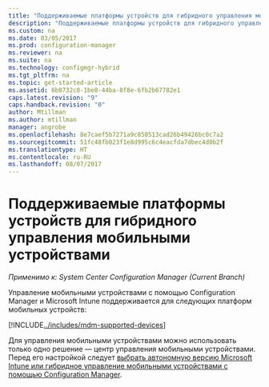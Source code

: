 ```yaml
---
title: "Поддерживаемые платформы устройств для гибридного управления мобильными устройствами | Документация Майкрософт"
description: "Поддерживаемые платформы устройств для гибридного управления мобильными устройствами."
ms.custom: na
ms.date: 03/05/2017
ms.prod: configuration-manager
ms.reviewer: na
ms.suite: na
ms.technology: configmgr-hybrid
ms.tgt_pltfrm: na
ms.topic: get-started-article
ms.assetid: 6b0732c8-1be8-44ba-8f8e-6fb2b67782e1
caps.latest.revision: "9"
caps.handback.revision: "0"
author: Mtillman
ms.author: mtillman
manager: angrobe
ms.openlocfilehash: 8e7caef5b7271a9c850513cad26b49426bc0c7a2
ms.sourcegitcommit: 51fc48fb023f1e8d995c6c4eacfda7dbec4d0b2f
ms.translationtype: HT
ms.contentlocale: ru-RU
ms.lasthandoff: 08/07/2017
---
```

# <a name="supported-device-platforms-for-hybrid-mdm"></a>Поддерживаемые платформы устройств для гибридного управления мобильными устройствами

*Применимо к: System Center Configuration Manager (Current Branch)*

Управление мобильными устройствами с помощью Configuration Manager и Microsoft Intune поддерживается для следующих платформ мобильных устройств:

[!INCLUDE[../includes/mdm-supported-devices](../includes/mdm-supported-devices.md)]

Для управления мобильными устройствами можно использовать только одно решение — центр управления мобильными устройствами. Перед его настройкой следует [выбрать автономную версию Microsoft Intune или гибридное управление мобильными устройствами с помощью Configuration Manager](../understand/choose-between-standalone-intune-and-hybrid-mobile-device-management.md).

